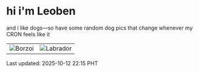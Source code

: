 # hi i'm Leoben

and i like dogs—so have some random dog pics that change whenever my CRON feels like it

|  |  |
|--------|----------|
| ![Borzoi](https://random-dog-vercel.vercel.app/api/random-borzoi?v=1760278512) | ![Labrador](https://random-dog-vercel.vercel.app/api/random-labrador?v=1760278512) |

Last updated: 2025-10-12 22:15 PHT
